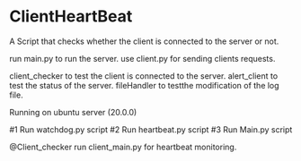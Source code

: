 # ClientHeartBeat


A Script that checks whether the client is connected to the server or not.

run main.py to run the server.
use client.py for sending clients requests.

client_checker to test the client is connected to the server.
alert_client to test the status of the server.
fileHandler to testthe modification of the log file.


Running on ubuntu server (20.0.0)


#1 Run watchdog.py script
#2 Run heartbeat.py script
#3 Run Main.py script

@Client_checker run client_main.py for heartbeat monitoring.

